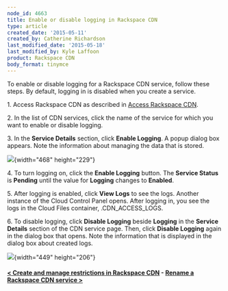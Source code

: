 ```yaml
---
node_id: 4663
title: Enable or disable logging in Rackspace CDN
type: article
created_date: '2015-05-11'
created_by: Catherine Richardson
last_modified_date: '2015-05-18'
last_modified_by: Kyle Laffoon
product: Rackspace CDN
body_format: tinymce
---
```


To enable or disable logging for a Rackspace CDN service, follow these
steps. By default, logging in is disabled when you create a service.

1\. Access Rackspace CDN as described in [Access Rackspace
CDN](/howto/access-rackspace-cdn).

2\. In the list of CDN services, click the name of the service for which
you want to enable or disable logging.

3\. In the **Service Details** section, click **Enable Logging**. A popup
dialog box appears. Note the information about managing the data that is
stored.

![](https://8026b2e3760e2433679c-fffceaebb8c6ee053c935e8915a3fbe7.ssl.cf2.rackcdn.com/field/image/EnableLogging.png){width="468"
height="229"}

4\. To turn logging on, click the **Enable Logging** button. The
**Service Status** is **Pending** until the value for **Logging**
changes to **Enabled**.

5\. After logging is enabled, click **View Logs** to see the logs.
Another instance of the Cloud Control Panel opens. After logging in, you
see the logs in the Cloud Files container, .CDN\_ACCESS\_LOGS.

6\. To disable logging, click **Disable Logging** beside **Logging** in
the **Service Details** section of the CDN service page. Then, click
**Disable Logging** again in the dialog box that opens. Note the
information that is displayed in the dialog box about created logs.

![](https://8026b2e3760e2433679c-fffceaebb8c6ee053c935e8915a3fbe7.ssl.cf2.rackcdn.com/field/image/DisableLogging.png){width="449"
height="206"}



#### [&lt; Create and manage restrictions in Rackspace CDN](/howto/create-and-manage-restrictions-in-rackspace-cdn)    -    [Rename a Rackspace CDN service &gt;](/howto/rename-a-rackspace-cdn-service)







